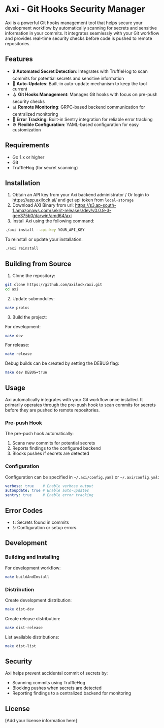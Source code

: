# Axi - Git Hooks Security Manager

Axi is a powerful Git hooks management tool that helps secure your development workflow by automatically scanning for secrets and sensitive information in your commits. It integrates seamlessly with your Git workflow and provides real-time security checks before code is pushed to remote repositories.

## Features

- 🔒 **Automated Secret Detection**: Integrates with TruffleHog to scan commits for potential secrets and sensitive information
- 🔄 **Auto-Updates**: Built-in auto-update mechanism to keep the tool current
- 🪝 **Git Hooks Management**: Manages Git hooks with focus on pre-push security checks
- 📊 **Remote Monitoring**: GRPC-based backend communication for centralized monitoring
- 🎯 **Error Tracking**: Built-in Sentry integration for reliable error tracking
- ⚙️ **Flexible Configuration**: YAML-based configuration for easy customization

## Requirements

- Go 1.x or higher
- Git
- TruffleHog (for secret scanning)

## Installation

1. Obtain an API key from your Axi backend administrator / Or login to https://app.axilock.ai/ and get api token from `local-storage`
2. Download AXI Binary from url: https://s3.ap-south-1.amazonaws.com/sekrit-releases/dev/v0.0.9-3-gee375b0/darwin/amd64/axi
2. Install Axi using the following command:
```bash
./axi install --api-key YOUR_API_KEY
```

To reinstall or update your installation:
```bash
./axi reinstall
```

## Building from Source

1. Clone the repository:
```bash
git clone https://github.com/axilock/axi.git
cd axi
```

2. Update submodules:
```bash
make protos
```

3. Build the project:

For development:
```bash
make dev
```

For release:
```bash
make release
```

Debug builds can be created by setting the DEBUG flag:
```bash
make dev DEBUG=true
```

## Usage

Axi automatically integrates with your Git workflow once installed. It primarily operates through the pre-push hook to scan commits for secrets before they are pushed to remote repositories.

### Pre-push Hook

The pre-push hook automatically:
1. Scans new commits for potential secrets
2. Reports findings to the configured backend
3. Blocks pushes if secrets are detected

### Configuration

Configuration can be specified in `~/.axi/config.yaml` or `~/.axi/config.yml`:

```yaml
verbose: true    # Enable verbose output
autoupdate: true # Enable auto-updates
sentry: true     # Enable error tracking
```

## Error Codes

- `1`: Secrets found in commits
- `3`: Configuration or setup errors

## Development

### Building and Installing

For development workflow:
```bash
make buildAndInstall
```

### Distribution

Create development distribution:
```bash
make dist-dev
```

Create release distribution:
```bash
make dist-release
```

List available distributions:
```bash
make dist-list
```

## Security

Axi helps prevent accidental commit of secrets by:
- Scanning commits using TruffleHog
- Blocking pushes when secrets are detected
- Reporting findings to a centralized backend for monitoring

## License

[Add your license information here]
